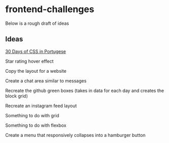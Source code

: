 # frontend-challenges

Below is a rough draft of ideas

## Ideas

[30 Days of CSS in Portugese](https://github.com/brewchetta/30-days-of-css)

Star rating hover effect

Copy the layout for a website

Create a chat area similar to messages

Recreate the github green boxes (takes in data for each day and creates the block grid)

Recreate an instagram feed layout

Something to do with grid

Something to do with flexbox

Create a menu that responsively collapses into a hamburger button
